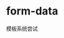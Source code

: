 <!--
 * @Description: 
 * @Author: jinxiaojian
 * @Email: jinxiaojian@youxin.com
 * @Date: 2019-11-25 16:11:35
 * @LastEditTime: 2019-11-25 16:11:51
 * @LastEditors: 靳肖健
 -->
# form-data

模板系统尝试